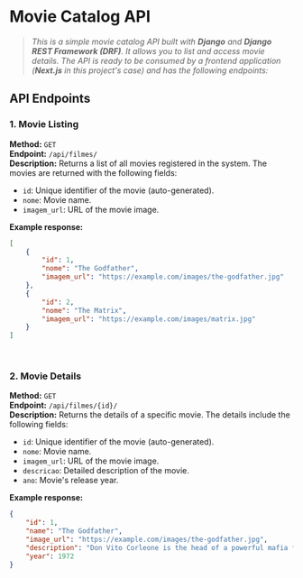 # Movie Catalog API

> <i>This is a simple movie catalog API built with <strong>Django</strong> and <strong>Django REST Framework (DRF)</strong>.</i>
> <i>It allows you to list and access movie details. The API is ready to be consumed by a frontend application</i>
> <i> (<strong>Next.js</strong> in this project's case) and has the following endpoints:</i>

## API Endpoints

### 1. Movie Listing

**Method:** `GET` <br>
**Endpoint:** `/api/filmes/` <br>
**Description:** Returns a list of all movies registered in the system. The movies are returned with the following fields:

- `id`: Unique identifier of the movie (auto-generated).
- `nome`: Movie name.
- `imagem_url`: URL of the movie image.

**Example response:**

```json
[
    {
        "id": 1,
        "nome": "The Godfather",
        "imagem_url": "https://example.com/images/the-godfather.jpg"
    },
    {
        "id": 2,
        "nome": "The Matrix",
        "imagem_url": "https://example.com/images/matrix.jpg"
    }
]
```

<br>

### 2. Movie Details

**Method:** `GET` <br>
**Endpoint:** `/api/filmes/{id}/` <br>
**Description:** Returns the details of a specific movie. The details include the following fields:

- `id`: Unique identifier of the movie (auto-generated).
- `nome`: Movie name.
- `imagem_url`: URL of the movie image.
- `descricao`: Detailed description of the movie.
- `ano`: Movie's release year.

**Example response:**

```json
{
    "id": 1,
    "name": "The Godfather",
    "image_url": "https://example.com/images/the-godfather.jpg",
    "description": "Don Vito Corleone is the head of a powerful mafia family in New York. The story follows his son Michael...",
    "year": 1972
}
```
